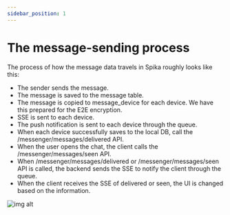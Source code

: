 ```yaml
---
sidebar_position: 1
---
```


# The message-sending process

The process of how the message data travels in Spika roughly looks like this:

-   The sender sends the message.
-   The message is saved to the message table.
-   The message is copied to message_device for each device. We have this prepared for the E2E encryption.
-   SSE is sent to each device.
-   The push notification is sent to each device through the queue.
-   When each device successfully saves to the local DB, call the /messenger/messages/delivered API.
-   When the user opens the chat, the client calls the /messenger/messages/seen API.
-   When /messenger/messages/delivered or /messenger/messages/seen API is called, the backend sends the SSE to notify the client through the queue.
-   When the client receives the SSE of delivered or seen, the UI is changed based on the information.

![img alt](/img/messagning.png)
